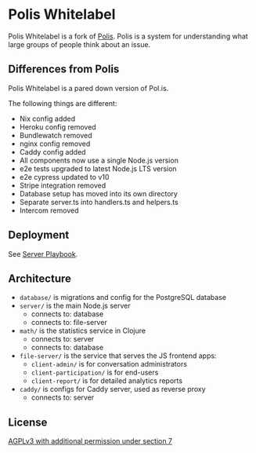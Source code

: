 # Polis Whitelabel

Polis Whitelabel is a fork of [Polis](https://github.com/compdemocracy/polis). Polis is
a system for understanding what large groups of people think about an issue.

## Differences from Polis

Polis Whitelabel is a pared down version of Pol.is.

The following things are different:

* Nix config added
* Heroku config removed
* Bundlewatch removed
* nginx config removed
* Caddy config added
* All components now use a single Node.js version
* e2e tests upgraded to latest Node.js LTS version
* e2e cypress updated to v10
* Stripe integration removed
* Database setup has moved into its own directory
* Separate server.ts into handlers.ts and helpers.ts
* Intercom removed

## Deployment

See [Server Playbook](server-playbook.md).

## Architecture

* `database/` is migrations and config for the PostgreSQL database
* `server/` is the main Node.js server
    * connects to: database
    * connects to: file-server
* `math/` is the statistics service in Clojure
    * connects to: server
    * connects to: database
* `file-server/` is the service that serves the JS frontend apps:
    * `client-admin/` is for conversation administrators
    * `client-participation/` is for end-users
    * `client-report/` is for detailed analytics reports
* `caddy/` is configs for Caddy server, used as reverse proxy
    * connects to: server

## License

[AGPLv3 with additional permission under section 7](LICENSE)
